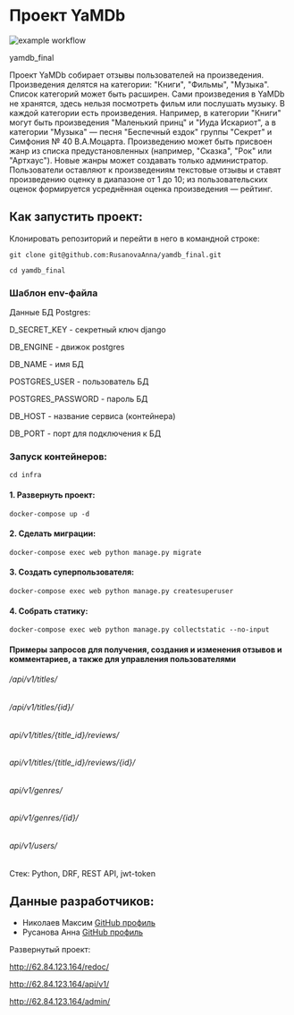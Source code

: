 # Проект YaMDb
![example workflow](https://github.com/RusanovaAnna/yamdb_final/actions/workflows/yamdb_workflow.yml/badge.svg)

yamdb_final

Проект YaMDb собирает отзывы пользователей на произведения. Произведения делятся на категории: "Книги", "Фильмы", "Музыка". Список категорий может быть расширен.
Сами произведения в YaMDb не хранятся, здесь нельзя посмотреть фильм или послушать музыку.
В каждой категории есть произведения. Например, в категории "Книги" могут быть произведения "Маленький принц" и "Иуда Искариот", а в категории "Музыка" — песня "Беспечный ездок" группы "Секрет" и Симфония № 40 В.А.Моцарта. Произведению может быть присвоен жанр из списка предустановленных (например, "Сказка", "Рок" или "Артхаус"). Новые жанры может создавать только администратор.
Пользователи оставляют к произведениям текстовые отзывы и ставят произведению оценку в диапазоне от 1 до 10; из пользовательских оценок формируется усреднённая оценка произведения — рейтинг.

## Как запустить проект:

Клонировать репозиторий и перейти в него в командной строке:

```
git clone git@github.com:RusanovaAnna/yamdb_final.git
```

```
cd yamdb_final
```

### Шаблон env-файла
Данные БД Postgres: 

D_SECRET_KEY - секретный ключ django

DB_ENGINE - движок postgres

DB_NAME - имя БД

POSTGRES_USER - пользователь БД

POSTGRES_PASSWORD - пароль БД

DB_HOST - название сервиса (контейнера)

DB_PORT - порт для подключения к БД 


### Запуск контейнеров:

```
cd infra
```

#### 1. Развернуть проект:
```
docker-compose up -d
```

#### 2. Сделать миграции:
```
docker-compose exec web python manage.py migrate
```

#### 3. Создать суперпользователя:
```
docker-compose exec web python manage.py createsuperuser
```

#### 4. Собрать статику:
```
docker-compose exec web python manage.py collectstatic --no-input
```


#### Примеры запросов для получения, создания и изменения отзывов и комментариев, а также для управления пользователями

###### */api/v1/titles/*
###### */api/v1/titles/{id}/*
###### *api/v1/titles/{title_id}/reviews/*
###### *api/v1/titles/{title_id}/reviews/{id}/*
###### *api/v1/genres/*
###### *api/v1/genres/{id}/*
###### *api/v1/users/*

Стек: Python, DRF, REST API, jwt-token

## Данные разработчиков:

- Николаев Максим [GitHub профиль](https://github.com/Maxmile-sprint)
- Русанова Анна [GitHub профиль](https://github.com/RusanovaAnna)

Развернутый проект:

http://62.84.123.164/redoc/

http://62.84.123.164/api/v1/

http://62.84.123.164/admin/